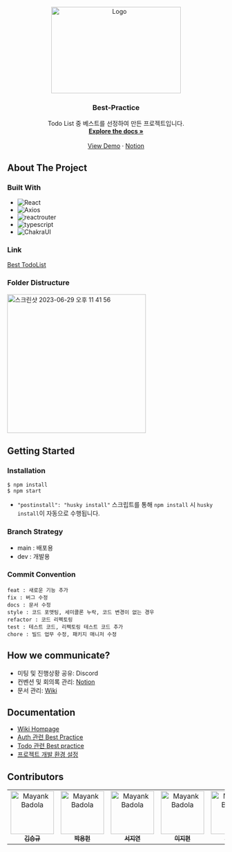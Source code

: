<!-- PROJECT LOGO -->
<br />
<div align="center">
    <img src="https://static.wanted.co.kr/images/wantedplus_event/preonboarding/infopage/intro.png" alt="Logo" width="300" height="200">

  <h3 align="center">Best-Practice</h3>

  <p align="center">
    Todo List 중 베스트를 선정하여 만든 프로젝트입니다.
    <br />
    <a href="https://github.com/wanted-internship-11th-team10/pre-onboarding-11th-1-10/wiki"><strong>Explore the docs »</strong></a>
    <br />
    <br />
    <a href="https://web-pre-onboarding-11th-1-10-koh2xlixy7104.sel4.cloudtype.app">View Demo</a>
    ·
    <a href="https://lean-mahogany-686.notion.site/Team-10-d4eeb6514bc645b8a02de96af3152dca">Notion</a>
  </p>
</div>


<!-- ABOUT THE PROJECT -->
## About The Project

### Built With

* ![React][React.js]
* ![Axios][Axios]
* ![reactrouter][reactrouter]
* ![typescript][typescript]
* ![ChakraUI][ChakraUI]

### Link
<a href="https://web-pre-onboarding-11th-1-10-koh2xlixy7104.sel4.cloudtype.app">Best TodoList</a>

### Folder Distructure
<img width="321" alt="스크린샷 2023-06-29 오후 11 41 56" src="https://github.com/mia-seo/readme/assets/117281717/fd64da31-6ef5-4c00-9d01-573ff099eb4f">

<!-- GETTING STARTED -->
## Getting Started

### Installation
```
$ npm install
$ npm start
```
- `"postinstall": "husky install"` 스크립트를 통해 `npm install` 시 `husky install`이 자동으로 수행됩니다.

### Branch Strategy
- main : 배포용
- dev : 개발용

### Commit Convention
```
feat : 새로운 기능 추가
fix : 버그 수정
docs : 문서 수정
style : 코드 포맷팅, 세미콜론 누락, 코드 변경이 없는 경우
refactor : 코드 리펙토링
test : 테스트 코드, 리펙토링 테스트 코드 추가
chore : 빌드 업무 수정, 패키지 매니저 수정
```

## How we communicate?
- 미팅 및 진행상황 공유: Discord
- 컨벤션 및 회의록 관리: <a href="https://lean-mahogany-686.notion.site/Team-10-d4eeb6514bc645b8a02de96af3152dca">Notion</a>
- 문서 관리: <a href="https://github.com/wanted-internship-11th-team10/pre-onboarding-11th-1-10/wiki">Wiki</a>

## Documentation
- <a href="https://github.com/wanted-internship-11th-team10/pre-onboarding-11th-1-10/wiki">Wiki Hompage</a>
- <a href="https://github.com/wanted-internship-11th-team10/pre-onboarding-11th-1-10/wiki/Auth-%EA%B4%80%EB%A0%A8-Best-Practice">Auth 관련 Best Practice</a>
- <a href="https://github.com/wanted-internship-11th-team10/pre-onboarding-11th-1-10/wiki/Todo-%EA%B4%80%EB%A0%A8-Best-practice">Todo 관련 Best practice</a>
- <a href="https://github.com/wanted-internship-11th-team10/pre-onboarding-11th-1-10/wiki/%ED%94%84%EB%A1%9C%EC%A0%9D%ED%8A%B8-%EA%B0%9C%EB%B0%9C-%ED%99%98%EA%B2%BD-%EC%84%A4%EC%A0%95">프로젝트 개발 환경 설정
</a>

## Contributors
<table>
  <tr>
    <td align="center" valign="top" width="14.28%"><a href="https://github.com/KIMSEUNGGYU"><img src="https://avatars.githubusercontent.com/u/45627868?v=4" width="100px;" alt="Mayank Badola"/><br /><sub><b>김승규</b></sub></a><br /></td>
    <td align="center" valign="top" width="14.28%"><a href="https://github.com/yurjune"><img src="https://avatars.githubusercontent.com/u/84958904?v=4" width="100px;" alt="Mayank Badola"/><br /><sub><b>박용헌</b></sub></a><br /></td>
    <td align="center" valign="top" width="14.28%"><a href="https://github.com/mia-seo"><img src="https://avatars.githubusercontent.com/u/117281717?v=4" width="100px;" alt="Mayank Badola"/><br /><sub><b>서지연</b></sub></a><br /></td>
      <td align="center" valign="top" width="14.28%"><a href="https://github.com/sik925"><img src="https://avatars.githubusercontent.com/u/64947440?v=4" width="100px;" alt="Mayank Badola"/><br /><sub><b>이지현</b></sub></a><br /></td>
      <td align="center" valign="top" width="14.28%"><a href="https://github.com/iinnu"><img src="https://avatars.githubusercontent.com/u/55791128?v=4" width="100px;" alt="Mayank Badola"/><br /><sub><b>조인후</b></sub></a><br /></td>
      <td align="center" valign="top" width="14.28%"><a href="https://github.com/oplidote"><img src="https://avatars.githubusercontent.com/u/69412482?v=4" width="100px;" alt="Mayank Badola"/><br /><sub><b>진현우</b></sub></a><br /></td>
  </tr>
</table>


[React.js]: https://img.shields.io/badge/React-20232A?style=for-the-badge&logo=react&logoColor=61DAFB
[Axios]: https://img.shields.io/badge/Axios-20232A?style=for-the-badge&logo=axios&logoColor=#5A29E4
[reactrouter]: https://img.shields.io/badge/reactrouter-20232A?style=for-the-badge&logo=reactrouter&logoColor=CA4245
[typescript]: https://img.shields.io/badge/TypeScript-20232A?style=for-the-badge&logo=typescript&logoColor=3178C6
[chakraUI]: https://img.shields.io/badge/ChakraUI-20232A?style=for-the-badge&logo=chakraui&logoColor=3178C6
